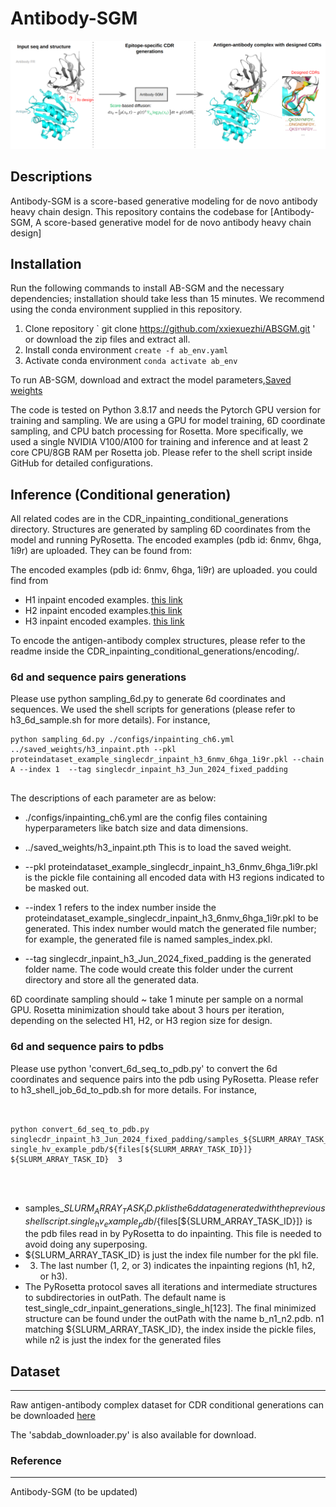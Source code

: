# Antibody-SGM


![Antibody-SGM schematic](/banner_toc.png)






## Descriptions


Antibody-SGM is a score-based generative modeling for de novo antibody heavy chain design. This repository contains the codebase for  [Antibody-SGM, A score-based generative model for de novo antibody heavy chain design]




## Installation


Run the following commands to install AB-SGM and the necessary dependencies; installation should take less than 15 minutes. We recommend using the conda environment supplied in this repository.

1. Clone repository ` git clone https://github.com/xxiexuezhi/ABSGM.git ' or download the zip files and extract all.
2. Install conda environment `create -f ab_env.yaml`
3. Activate conda environment `conda activate ab_env`
   
To run AB-SGM, download and extract the model parameters,[Saved weights](https://drive.google.com/drive/folders/1w1yPn3rYz04p9eejsr15bJN6K7kVzSAg?usp=sharing)


The code is tested on Python 3.8.17 and needs the Pytorch GPU version for training and sampling. We are using a GPU for model training, 6D coordinate sampling, and CPU batch processing for Rosetta. More specifically, we used a single NVIDIA V100/A100 for training and inference and at least 2 core CPU/8GB RAM per Rosetta job. Please refer to the shell script inside GitHub for detailed configurations.




## Inference (Conditional generation)


All related codes are in the CDR_inpainting_conditional_generations directory. Structures are generated by sampling 6D coordinates from the model and running PyRosetta.
The encoded examples (pdb id: 6nmv, 6hga, 1i9r) are uploaded. They can be found from:


The encoded examples (pdb id: 6nmv, 6hga, 1i9r) are uploaded. you could find from 


* H1 inpaint encoded examples. [this link](https://drive.google.com/file/d/1CrvTYp0YYwrstxpf-yIi3dwyE3Ff-3pd/view?usp=sharing)
* H2 inpaint encoded examples.[this link](https://drive.google.com/file/d/1yI8h2cghVjszUH3E5YU8mEblCVtqGR9w/view?usp=sharing)
* H3 inpaint encoded examples. [this link](https://drive.google.com/file/d/120QGm0jyhFzulqILnAWIB9dA6zthHAbn/view?usp=sharing)


To encode the antigen-antibody complex structures, please refer to the readme inside the CDR_inpainting_conditional_generations/encoding/.





### 6d and sequence pairs generations


Please use python sampling_6d.py to generate 6d coordinates and sequences. We used the shell scripts for generations (please refer to h3_6d_sample.sh for more details). For instance,
```
python sampling_6d.py ./configs/inpainting_ch6.yml ../saved_weights/h3_inpaint.pth --pkl proteindataset_example_singlecdr_inpaint_h3_6nmv_6hga_1i9r.pkl --chain A --index 1  --tag singlecdr_inpaint_h3_Jun_2024_fixed_padding


```
The descriptions of each parameter are as below:


  * ./configs/inpainting_ch6.yml are the config files containing hyperparameters like batch size and data dimensions.
  
  * ../saved_weights/h3_inpaint.pth This is to load the saved weight.
  
  * --pkl proteindataset_example_singlecdr_inpaint_h3_6nmv_6hga_1i9r.pkl is the pickle file containing all encoded data with H3 regions indicated to be masked out.


  * --index 1 refers to the index number inside the proteindataset_example_singlecdr_inpaint_h3_6nmv_6hga_1i9r.pkl to be generated. This index number would match the generated file number; for example, the generated file is named samples_index.pkl.


  * --tag  singlecdr_inpaint_h3_Jun_2024_fixed_padding is the generated folder name. The code would create this folder under the current directory and store all the generated data.




6D coordinate sampling should ~ take 1 minute per sample on a normal GPU. Rosetta minimization should take about 3 hours per iteration, depending on the selected H1, H2, or H3 region size for design.






### 6d and sequence pairs to pdbs




 Please use python 'convert_6d_seq_to_pdb.py' to convert the 6d coordinates and sequence pairs into the pdb using PyRosetta. Please refer to h3_shell_job_6d_to_pdb.sh for more details. For instance, 


 
 ```


python convert_6d_seq_to_pdb.py singlecdr_inpaint_h3_Jun_2024_fixed_padding/samples_${SLURM_ARRAY_TASK_ID}.pkl single_hv_example_pdb/${files[${SLURM_ARRAY_TASK_ID}]}  ${SLURM_ARRAY_TASK_ID}  3




```




* samples_${SLURM_ARRAY_TASK_ID}.pkl is the 6d data generated with the previous shell script. 
single_hv_example_pdb/${files[${SLURM_ARRAY_TASK_ID}]} is the pdb files read in by PyRosetta to do inpainting. This file is needed to avoid doing any superposing. 
* ${SLURM_ARRAY_TASK_ID} is just the index file number for the pkl file. 
*  3. The last number (1, 2, or 3) indicates the inpainting regions (h1,  h2, or h3).
* The PyRosetta protocol saves all iterations and intermediate structures to subdirectories in outPath. The default name is test_single_cdr_inpaint_generations_single_h[123]. The final minimized structure can be found under the outPath with the name b_n1_n2.pdb. n1 matching ${SLURM_ARRAY_TASK_ID}, the index inside the pickle files, while n2 is just the index for the generated files



## Dataset 
---
Raw antigen-antibody complex dataset for CDR conditional generations can be downloaded [here](https://opig.stats.ox.ac.uk/webapps/newsabdab/sabdab/archive/all/)


The 'sabdab_downloader.py' is also available for download.



### Reference
---
Antibody-SGM (to be updated)
